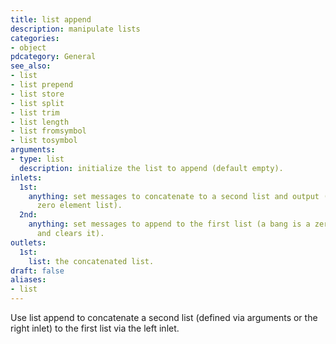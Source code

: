 ```yaml
---
title: list append
description: manipulate lists
categories:
- object
pdcategory: General
see_also:
- list
- list prepend
- list store
- list split
- list trim
- list length
- list fromsymbol
- list tosymbol
arguments:
- type: list
  description: initialize the list to append (default empty).
inlets:
  1st:
    anything: set messages to concatenate to a second list and output (a bang is a
      zero element list).
  2nd:
    anything: set messages to append to the first list (a bang is a zero element list
      and clears it).
outlets:
  1st:
    list: the concatenated list.
draft: false
aliases:
- list
---
```

Use list append to concatenate a second list (defined via arguments or the right inlet) to the first list via the left inlet.
